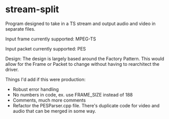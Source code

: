 # stream-split

Program designed to take in a TS stream and output audio and video in separate files. 

Input frame currently supported:
MPEG-TS

Input packet currently supported:
PES

Design:
The design is largely based around the Factory Pattern.  This would allow for the Frame or Packet to change without having to rearchitect the driver. 

Things I'd add if this were production:
- Robust error handling
- No numbers in code, ex. use FRAME_SIZE instead of 188
- Comments, much more comments
- Refactor the PESParser.cpp file.  There's duplicate code for video and audio that can be merged in some way.
